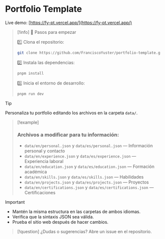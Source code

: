 # Portfolio Template

Live demo: [https://fy-pt.vercel.app/](https://fy-pt.vercel.app/)

>[!info]
> 🚀 Pasos para empezar
> 
> 1️⃣ Clona el repositorio:
> ```bash
> git clone https://github.com/FranciscoYuster/portfolio-template.git
> ```
> 2️⃣ Instala las dependencias:
> ```bash
> pnpm install
> ```
> 3️⃣ Inicia el entorno de desarrollo:
> ```bash
> pnpm run dev
> ```

>[!tip]
> Personaliza tu portfolio editando los archivos en la carpeta `data/`.

>[!example]
> ### Archivos a modificar para tu información:
> - `data/en/personal.json` y `data/es/personal.json` — Información personal y contacto
> - `data/en/experience.json` y `data/es/experience.json` — Experiencia laboral
> - `data/en/education.json` y `data/es/education.json` — Formación académica
> - `data/en/skills.json` y `data/es/skills.json` — Habilidades
> - `data/en/projects.json` y `data/es/projects.json` — Proyectos
> - `data/en/certifications.json` y `data/es/certifications.json` — Certificaciones

>[!important]
> - Mantén la misma estructura en las carpetas de ambos idiomas.
> - Verifica que la sintaxis JSON sea válida.
> - Prueba el sitio web después de hacer cambios.

>[!question]
> ¿Dudas o sugerencias? Abre un issue en el repositorio.
